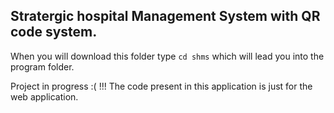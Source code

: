 ## Stratergic hospital Management System with QR code system.
When you will download this folder type `cd shms` which will lead you into the program folder.

Project in progress :( !!!
The code present in this application is just for the web application. 